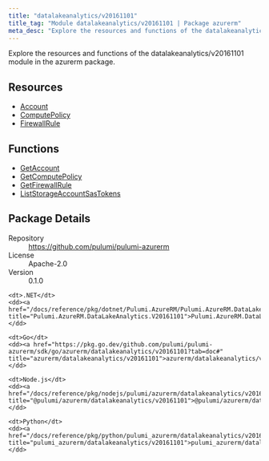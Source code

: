```yaml
---
title: "datalakeanalytics/v20161101"
title_tag: "Module datalakeanalytics/v20161101 | Package azurerm"
meta_desc: "Explore the resources and functions of the datalakeanalytics/v20161101 module in the azurerm package."
---
```


<!-- WARNING: this file was generated by Pulumi Docs Generator. -->
<!-- Do not edit by hand unless you're certain you know what you are doing! -->

Explore the resources and functions of the datalakeanalytics/v20161101 module in the azurerm package.

<h2 id="resources">Resources</h2>
<ul class="api">
    <li><a href="account" title="Account"><span class="symbol resource"></span>Account</a></li>
    <li><a href="computepolicy" title="ComputePolicy"><span class="symbol resource"></span>ComputePolicy</a></li>
    <li><a href="firewallrule" title="FirewallRule"><span class="symbol resource"></span>FirewallRule</a></li>
</ul>

<h2 id="functions">Functions</h2>
<ul class="api">
    <li><a href="getaccount" title="GetAccount"><span class="symbol function"></span>GetAccount</a></li>
    <li><a href="getcomputepolicy" title="GetComputePolicy"><span class="symbol function"></span>GetComputePolicy</a></li>
    <li><a href="getfirewallrule" title="GetFirewallRule"><span class="symbol function"></span>GetFirewallRule</a></li>
    <li><a href="liststorageaccountsastokens" title="ListStorageAccountSasTokens"><span class="symbol function"></span>ListStorageAccountSasTokens</a></li>
</ul>

<h2 id="package-details">Package Details</h2>
<dl class="package-details">
	<dt>Repository</dt>
	<dd><a href="https://github.com/pulumi/pulumi-azurerm">https://github.com/pulumi/pulumi-azurerm</a></dd>
	<dt>License</dt>
	<dd>Apache-2.0</dd>
	<dt>Version</dt>
	<dd>0.1.0</dd>
</dl>



<dl class="tabular">

    <dt>.NET</dt>
    <dd><a href="/docs/reference/pkg/dotnet/Pulumi.AzureRM/Pulumi.AzureRM.DataLakeAnalytics.V20161101.html" title="Pulumi.AzureRM.DataLakeAnalytics.V20161101">Pulumi.AzureRM.DataLakeAnalytics.V20161101</a></dd>

    <dt>Go</dt>
    <dd><a href="https://pkg.go.dev/github.com/pulumi/pulumi-azurerm/sdk/go/azurerm/datalakeanalytics/v20161101?tab=doc#" title="azurerm/datalakeanalytics/v20161101">azurerm/datalakeanalytics/v20161101</a></dd>

    <dt>Node.js</dt>
    <dd><a href="/docs/reference/pkg/nodejs/pulumi/azurerm/datalakeanalytics/v20161101/#" title="@pulumi/azurerm/datalakeanalytics/v20161101">@pulumi/azurerm/datalakeanalytics/v20161101</a></dd>

    <dt>Python</dt>
    <dd><a href="/docs/reference/pkg/python/pulumi_azurerm/datalakeanalytics/v20161101" title="pulumi_azurerm/datalakeanalytics/v20161101">pulumi_azurerm/datalakeanalytics/v20161101</a></dd>

</dl>

